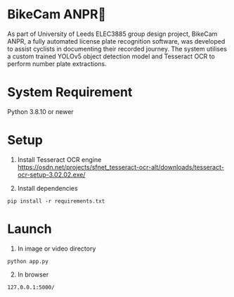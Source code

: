 # BikeCam ANPR🚴

As part of University of Leeds ELEC3885 group design project, BikeCam ANPR, a fully automated license plate recognition software, was developed to assist cyclists in documenting their recorded journey. The system utilises a custom trained YOLOv5 object detection model and Tesseract OCR to perform number plate extractions.

# System Requirement

Python 3.8.10 or newer

# Setup

1. Install Tesseract OCR engine <br />
https://osdn.net/projects/sfnet_tesseract-ocr-alt/downloads/tesseract-ocr-setup-3.02.02.exe/

2. Install dependencies

```
pip install -r requirements.txt
```

# Launch

1. In image or video directory
```
python app.py
```

2. In browser
```
127.0.0.1:5000/
```
